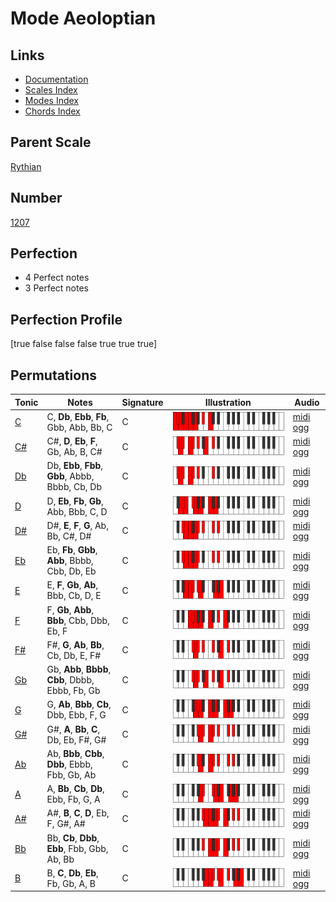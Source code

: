 # Mode Aeoloptian

## Links

- [Documentation](index.md)
- [Scales Index](Scales.md)
- [Modes Index](Modes.md)
- [Chords Index](Chords.md)

## Parent Scale

[Rythian](ScaleRythian.md)

## Number

[1207](https://ianring.com/musictheory/scales/1207)

## Perfection

- 4 Perfect notes
- 3 Perfect notes

## Perfection Profile

[true false false false true true true]

## Permutations

| Tonic | Notes | Signature | Illustration | Audio |
|-------|-------|-----------|--------------|-------|
| [C](ModeCNaturalAeoloptian.md) | C, **Db**, **Ebb**, **Fb**, Gbb, Abb, Bb, C | C | ![CNaturalAeoloptian](ModeCNaturalAeoloptian.png) | [midi](ModeCNaturalAeoloptian.mid) [ogg](ModeCNaturalAeoloptian.ogg) |
| [C#](ModeCSharpAeoloptian.md) | C#, **D**, **Eb**, **F**, Gb, Ab, B, C# | C | ![CSharpAeoloptian](ModeCSharpAeoloptian.png) | [midi](ModeCSharpAeoloptian.mid) [ogg](ModeCSharpAeoloptian.ogg) |
| [Db](ModeDFlatAeoloptian.md) | Db, **Ebb**, **Fbb**, **Gbb**, Abbb, Bbbb, Cb, Db | C | ![DFlatAeoloptian](ModeDFlatAeoloptian.png) | [midi](ModeDFlatAeoloptian.mid) [ogg](ModeDFlatAeoloptian.ogg) |
| [D](ModeDNaturalAeoloptian.md) | D, **Eb**, **Fb**, **Gb**, Abb, Bbb, C, D | C | ![DNaturalAeoloptian](ModeDNaturalAeoloptian.png) | [midi](ModeDNaturalAeoloptian.mid) [ogg](ModeDNaturalAeoloptian.ogg) |
| [D#](ModeDSharpAeoloptian.md) | D#, **E**, **F**, **G**, Ab, Bb, C#, D# | C | ![DSharpAeoloptian](ModeDSharpAeoloptian.png) | [midi](ModeDSharpAeoloptian.mid) [ogg](ModeDSharpAeoloptian.ogg) |
| [Eb](ModeEFlatAeoloptian.md) | Eb, **Fb**, **Gbb**, **Abb**, Bbbb, Cbb, Db, Eb | C | ![EFlatAeoloptian](ModeEFlatAeoloptian.png) | [midi](ModeEFlatAeoloptian.mid) [ogg](ModeEFlatAeoloptian.ogg) |
| [E](ModeENaturalAeoloptian.md) | E, **F**, **Gb**, **Ab**, Bbb, Cb, D, E | C | ![ENaturalAeoloptian](ModeENaturalAeoloptian.png) | [midi](ModeENaturalAeoloptian.mid) [ogg](ModeENaturalAeoloptian.ogg) |
| [F](ModeFNaturalAeoloptian.md) | F, **Gb**, **Abb**, **Bbb**, Cbb, Dbb, Eb, F | C | ![FNaturalAeoloptian](ModeFNaturalAeoloptian.png) | [midi](ModeFNaturalAeoloptian.mid) [ogg](ModeFNaturalAeoloptian.ogg) |
| [F#](ModeFSharpAeoloptian.md) | F#, **G**, **Ab**, **Bb**, Cb, Db, E, F# | C | ![FSharpAeoloptian](ModeFSharpAeoloptian.png) | [midi](ModeFSharpAeoloptian.mid) [ogg](ModeFSharpAeoloptian.ogg) |
| [Gb](ModeGFlatAeoloptian.md) | Gb, **Abb**, **Bbbb**, **Cbb**, Dbbb, Ebbb, Fb, Gb | C | ![GFlatAeoloptian](ModeGFlatAeoloptian.png) | [midi](ModeGFlatAeoloptian.mid) [ogg](ModeGFlatAeoloptian.ogg) |
| [G](ModeGNaturalAeoloptian.md) | G, **Ab**, **Bbb**, **Cb**, Dbb, Ebb, F, G | C | ![GNaturalAeoloptian](ModeGNaturalAeoloptian.png) | [midi](ModeGNaturalAeoloptian.mid) [ogg](ModeGNaturalAeoloptian.ogg) |
| [G#](ModeGSharpAeoloptian.md) | G#, **A**, **Bb**, **C**, Db, Eb, F#, G# | C | ![GSharpAeoloptian](ModeGSharpAeoloptian.png) | [midi](ModeGSharpAeoloptian.mid) [ogg](ModeGSharpAeoloptian.ogg) |
| [Ab](ModeAFlatAeoloptian.md) | Ab, **Bbb**, **Cbb**, **Dbb**, Ebbb, Fbb, Gb, Ab | C | ![AFlatAeoloptian](ModeAFlatAeoloptian.png) | [midi](ModeAFlatAeoloptian.mid) [ogg](ModeAFlatAeoloptian.ogg) |
| [A](ModeANaturalAeoloptian.md) | A, **Bb**, **Cb**, **Db**, Ebb, Fb, G, A | C | ![ANaturalAeoloptian](ModeANaturalAeoloptian.png) | [midi](ModeANaturalAeoloptian.mid) [ogg](ModeANaturalAeoloptian.ogg) |
| [A#](ModeASharpAeoloptian.md) | A#, **B**, **C**, **D**, Eb, F, G#, A# | C | ![ASharpAeoloptian](ModeASharpAeoloptian.png) | [midi](ModeASharpAeoloptian.mid) [ogg](ModeASharpAeoloptian.ogg) |
| [Bb](ModeBFlatAeoloptian.md) | Bb, **Cb**, **Dbb**, **Ebb**, Fbb, Gbb, Ab, Bb | C | ![BFlatAeoloptian](ModeBFlatAeoloptian.png) | [midi](ModeBFlatAeoloptian.mid) [ogg](ModeBFlatAeoloptian.ogg) |
| [B](ModeBNaturalAeoloptian.md) | B, **C**, **Db**, **Eb**, Fb, Gb, A, B | C | ![BNaturalAeoloptian](ModeBNaturalAeoloptian.png) | [midi](ModeBNaturalAeoloptian.mid) [ogg](ModeBNaturalAeoloptian.ogg) |
